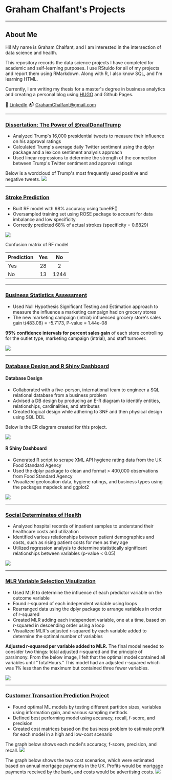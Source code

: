 # Graham Chalfant's Projects


---


## About Me
Hi! My name is Graham Chalfant, and I am interested in the intersection of data science and health. 

This repository records the data science projects I have completed for academic and self-learning purposes. I use RStuido for all of my projects and report them using RMarkdown. Along with R, I also know SQL, and I'm learning HTML.

Currently, I am writing my thesis for a master's degree in business analytics and creating a personal blog using [HUGO](https://gohugo.io/) and Github Pages. 

💼 [LinkedIn](https://www.linkedin.com/in/grahamchalfant97/)
📬 [GrahamChalfant@gmail.com](mailto:grahamchalfant@gmail.com)



---



### [Dissertation: The Power of @realDonalTrump](https://github.com/GrahamChalfant/Dissertation_Power_Of_realDonalTrump)

- Analyzed Trump's 16,000 presidential tweets to measure their influence on his approval ratings
- Calculated Trump's average daily Twitter sentiment using the dplyr package and a lexicon sentiment analysis approach 
- Used linear regressions to determine the strength of the connection between Trump's Twitter sentiment and approval ratings 

Below is a wordcloud of Trump's most frequently used positive and negative tweets. 
![](/images/wordcloud_trump_twitter_sentiment.png)



---




### [Stroke Prediction](https://github.com/GrahamChalfant/Stroke_Prediction)

- Built RF model with 98% accuracy using tuneRF() 
- Oversampled training set using ROSE package to account for data imbalance and low specificity 
- Correctly predicted 68% of actual strokes (specificity = 0.6829)



![](/images/stoke_by_age_and_gender.png)

Confusion matrix of RF model

| Prediction  | Yes         | No          | 
| ----------- | :---------: | :---------: | 
| Yes         | 28          |  2          | 
| No          | 13          |  1244       | 



---


### [Business Statistics Assessment](https://github.com/GrahamChalfant/Business_Statistics)

- Used Null Hypothesis Significant Testing and Estimation approach to measure the influence a marketing campaign had on grocery stores  
- The new marketing campaign (intrial) influenced grocery store's sales gain t(483.08) = -5.7173, P-value = 1.44e-08  

**95% confidence intervals for percent sales gain** of each store controlling for the outlet type, marketing campaign (intrial), and staff turnover.


![](/images/percent_sales_gain_controlling_for_outlettype_and_staff_turnover.png)


 
 ---



### [Database Design and R Shiny Dashboard](https://github.com/GrahamChalfant/Data_Management_Project)

#### Database Design

- Collaborated with a five-person, international team to engineer a SQL relational database from a business problem 
- Advised a DB design by producing an E-R diagram to identify entities, relationships, cardinalities, and attributes 
- Created logical design while adhering to 3NF and then physical design using SQL DDL 


Below is the ER diagram created for this project. 

![](/images/ER_diagram.png)

#### R Shiny Dashboard

- Generated R script to scrape XML API hygiene rating data from the UK Food Standard Agency
- Used the dplyr package to clean and format > 400,000 observations from Food Standard Agency 
- Visualized geolocation data, hygiene ratings, and business types using the packages mapdeck and ggplot2

![](/images/shiny_dash_final.png)



---



### [Social Determinates of Health](https://github.com/GrahamChalfant/Social_Determinants_Of_Health)

- Analyzed hospital records of inpatient samples to understand their healthcare costs and utilization
- Identified various relationships between patient demographics and costs, such as rising patient costs for men as they age 
- Utilized regression analysis to determine statistically significant relationships between variables (p-value < 0.05)

![](/images/average_cost_by_gender_and_age_group.png)



---
 
 
 
### [MLR Variable Selection Visulization](https://github.com/GrahamChalfant/Advanced_Data_Analysis_Project)

- Used MLR to determine the influence of each predictor variable on the outcome variable
- Found r-squared of each independent variable using loops
- Rearranged data using the dplyr package to arrange variables in order of r-squared
- Created MLR adding each independent variable, one at a time, based on r-squared in descending order using a loop
- Visualized MLR's adjusted r-squared by each variable added to determine the optimal number of variables 

**Adjusted r-squared per variable added to MLR.** The final model needed to consider two things: total adjusted r-squared and the principle of parsimony. From the below image, I felt that the optimal model contained all variables until "TotalHours." This model had an adjusted r-squared which was 1% less than the maximum but contained three fewer variables.

![](/images/multiple_lm_rsquared.png)

 
 
 ---
 
 
 
 
### [Customer Transaction Prediction Project](https://github.com/GrahamChalfant/Customer_Transaction_Prediction_Project)

- Found optimal ML models by testing different partition sizes, variables using information gain, and various sampling methods
- Defined best performing model using accuracy, recall, f-score, and precision
- Created cost matrices based on the business problem to estimate profit for each model in a high and low-cost scenario 

The graph below shows each model's accuracy, f-score, precision, and recall. 
![](/images/AIP_Model_Comparison.png)

The graph below shows the two cost scenarios, which were estimated based on annual mortgage payments in the UK. Profits would be mortgage payments received by the bank, and costs would be advertising costs. 
![](/images/AIP_Confusion_Matrix_Costs.png)

